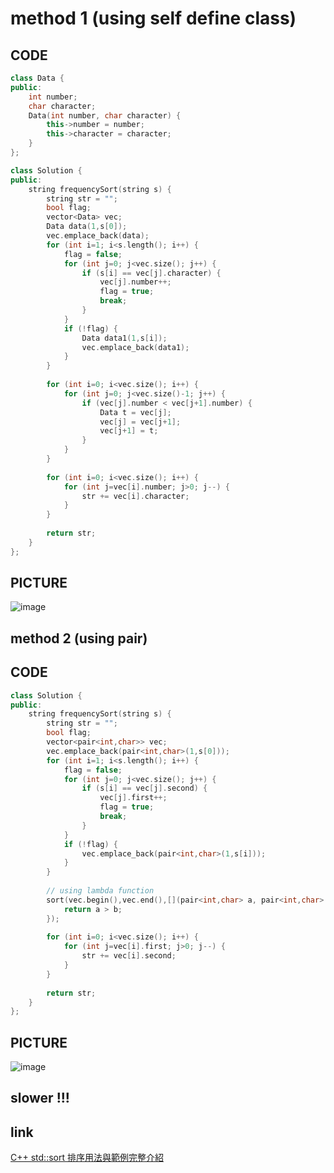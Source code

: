 # method 1 (using self define class)
## CODE
```c++
class Data {
public:
    int number;
    char character;
    Data(int number, char character) {
        this->number = number;
        this->character = character;
    }
};

class Solution {
public:
    string frequencySort(string s) {
        string str = "";
        bool flag;
        vector<Data> vec;
        Data data(1,s[0]);
        vec.emplace_back(data);
        for (int i=1; i<s.length(); i++) {
            flag = false;
            for (int j=0; j<vec.size(); j++) {
                if (s[i] == vec[j].character) {
                    vec[j].number++;
                    flag = true;
                    break;
                }
            }
            if (!flag) {
                Data data1(1,s[i]);
                vec.emplace_back(data1);
            }
        }
        
        for (int i=0; i<vec.size(); i++) {
            for (int j=0; j<vec.size()-1; j++) {
                if (vec[j].number < vec[j+1].number) {
                    Data t = vec[j];
                    vec[j] = vec[j+1];
                    vec[j+1] = t;
                }
            }
        }
        
        for (int i=0; i<vec.size(); i++) {
            for (int j=vec[i].number; j>0; j--) {
                str += vec[i].character;
            }
        }
        
        return str;
    }
};
```
## PICTURE
![image](https://github.com/PuiPu/leetcode/assets/127396685/32fdb84b-65b4-497d-aa04-d2f4e2a66b2c)

## method 2 (using pair)
## CODE
```c++
class Solution {
public:
    string frequencySort(string s) {
        string str = "";
        bool flag;
        vector<pair<int,char>> vec;
        vec.emplace_back(pair<int,char>(1,s[0]));
        for (int i=1; i<s.length(); i++) {
            flag = false;
            for (int j=0; j<vec.size(); j++) {
                if (s[i] == vec[j].second) {
                    vec[j].first++;
                    flag = true;
                    break;
                }
            }
            if (!flag) {
                vec.emplace_back(pair<int,char>(1,s[i]));
            }
        }
        
        // using lambda function
        sort(vec.begin(),vec.end(),[](pair<int,char> a, pair<int,char> b){
            return a > b;
        });
        
        for (int i=0; i<vec.size(); i++) {
            for (int j=vec[i].first; j>0; j--) {
                str += vec[i].second;
            }
        }
        
        return str;
    }
};
```
## PICTURE
![image](https://github.com/PuiPu/leetcode/assets/127396685/8f847d52-39ec-46fb-bcbc-390b79ee2314)
## slower !!!

## link
[C++ std::sort 排序用法與範例完整介紹](https://shengyu7697.github.io/std-sort/)
